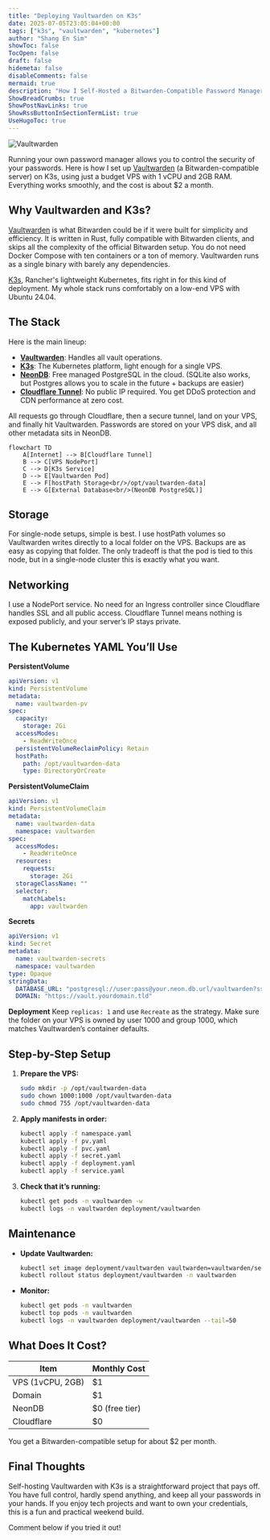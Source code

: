 ```yaml
---
title: "Deploying Vaultwarden on K3s"
date: 2025-07-05T23:05:04+00:00
tags: ["k3s", "vaultwarden", "kubernetes"]
author: "Shang En Sim"
showToc: false
TocOpen: false
draft: false
hidemeta: false
disableComments: false
mermaid: true
description: "How I Self-Hosted a Bitwarden-Compatible Password Manager on a $1/mo VPS"
ShowBreadCrumbs: true
ShowPostNavLinks: true
ShowRssButtonInSectionTermList: true
UseHugoToc: true
---
```


![Vaultwarden](/vaultwarden.png)

Running your own password manager allows you to control the security of your passwords.  Here is how I set up [Vaultwarden](https://github.com/dani-garcia/vaultwarden) (a Bitwarden-compatible server) on K3s, using just a budget VPS with 1 vCPU and 2GB RAM. Everything works smoothly, and the cost is about \$2 a month.

## Why Vaultwarden and K3s?

[Vaultwarden](https://github.com/dani-garcia/vaultwarden) is what Bitwarden could be if it were built for simplicity and efficiency. It is written in Rust, fully compatible with Bitwarden clients, and skips all the complexity of the official Bitwarden setup. You do not need Docker Compose with ten containers or a ton of memory. Vaultwarden runs as a single binary with barely any dependencies.

[K3s](https://k3s.io/), Rancher's lightweight Kubernetes, fits right in for this kind of deployment. My whole stack runs comfortably on a low-end VPS with Ubuntu 24.04.

## The Stack

Here is the main lineup:

* [**Vaultwarden**](https://github.com/dani-garcia/vaultwarden): Handles all vault operations.
* [**K3s**](https://k3s.io/): The Kubernetes platform, light enough for a single VPS.
* [**NeonDB**](https://neon.com/): Free managed PostgreSQL in the cloud. (SQLite also works, but Postgres allows you to scale in the future + backups are easier)
* [**Cloudflare Tunnel**](https://developers.cloudflare.com/cloudflare-one/connections/connect-networks/): No public IP required. You get DDoS protection and CDN performance at zero cost.

All requests go through Cloudflare, then a secure tunnel, land on your VPS, and finally hit Vaultwarden. Passwords are stored on your VPS disk, and all other metadata sits in NeonDB.

```mermaid
flowchart TD
    A[Internet] --> B[Cloudflare Tunnel]
    B --> C[VPS NodePort]
    C --> D[K3s Service]
    D --> E[Vaultwarden Pod]
    E --> F[hostPath Storage<br/>/opt/vaultwarden-data]
    E --> G[External Database<br/>(NeonDB PostgreSQL)]
```

## Storage

For single-node setups, simple is best. I use hostPath volumes so Vaultwarden writes directly to a local folder on the VPS. Backups are as easy as copying that folder. The only tradeoff is that the pod is tied to this node, but in a single-node cluster this is exactly what you want.

## Networking

I use a NodePort service. No need for an Ingress controller since Cloudflare handles SSL and all public access. Cloudflare Tunnel means nothing is exposed publicly, and your server’s IP stays private.

## The Kubernetes YAML You’ll Use

**PersistentVolume**

```yaml
apiVersion: v1
kind: PersistentVolume
metadata:
  name: vaultwarden-pv
spec:
  capacity:
    storage: 2Gi
  accessModes:
    - ReadWriteOnce
  persistentVolumeReclaimPolicy: Retain
  hostPath:
    path: /opt/vaultwarden-data
    type: DirectoryOrCreate
```

**PersistentVolumeClaim**

```yaml
apiVersion: v1
kind: PersistentVolumeClaim
metadata:
  name: vaultwarden-data
  namespace: vaultwarden
spec:
  accessModes:
    - ReadWriteOnce
  resources:
    requests:
      storage: 2Gi
  storageClassName: ""
  selector:
    matchLabels:
      app: vaultwarden
```

**Secrets**

```yaml
apiVersion: v1
kind: Secret
metadata:
  name: vaultwarden-secrets
  namespace: vaultwarden
type: Opaque
stringData:
  DATABASE_URL: "postgresql://user:pass@your.neon.db.url/vaultwarden?sslmode=require"
  DOMAIN: "https://vault.yourdomain.tld"
```

**Deployment**
Keep `replicas: 1` and use `Recreate` as the strategy. Make sure the folder on your VPS is owned by user 1000 and group 1000, which matches Vaultwarden’s container defaults.

## Step-by-Step Setup

1. **Prepare the VPS:**

   ```bash
   sudo mkdir -p /opt/vaultwarden-data
   sudo chown 1000:1000 /opt/vaultwarden-data
   sudo chmod 755 /opt/vaultwarden-data
   ```
2. **Apply manifests in order:**

   ```bash
   kubectl apply -f namespace.yaml
   kubectl apply -f pv.yaml
   kubectl apply -f pvc.yaml
   kubectl apply -f secret.yaml
   kubectl apply -f deployment.yaml
   kubectl apply -f service.yaml
   ```
3. **Check that it’s running:**

   ```bash
   kubectl get pods -n vaultwarden -w
   kubectl logs -n vaultwarden deployment/vaultwarden
   ```

## Maintenance

* **Update Vaultwarden:**

  ```bash
  kubectl set image deployment/vaultwarden vaultwarden=vaultwarden/server:1.XX.X -n vaultwarden
  kubectl rollout status deployment/vaultwarden -n vaultwarden
  ```
* **Monitor:**

  ```bash
  kubectl get pods -n vaultwarden
  kubectl top pods -n vaultwarden
  kubectl logs -n vaultwarden deployment/vaultwarden --tail=50
  ```

## What Does It Cost?

| Item             | Monthly Cost    |
| ---------------- | --------------- |
| VPS (1vCPU, 2GB) | \$1             |
| Domain           | \$1             |
| NeonDB           | \$0 (free tier) |
| Cloudflare       | \$0             |

You get a Bitwarden-compatible setup for about \$2 per month.

## Final Thoughts

Self-hosting Vaultwarden with K3s is a straightforward project that pays off. You have full control, hardly spend anything, and keep all your passwords in your hands. If you enjoy tech projects and want to own your credentials, this is a fun and practical weekend build.

Comment below if you tried it out!
